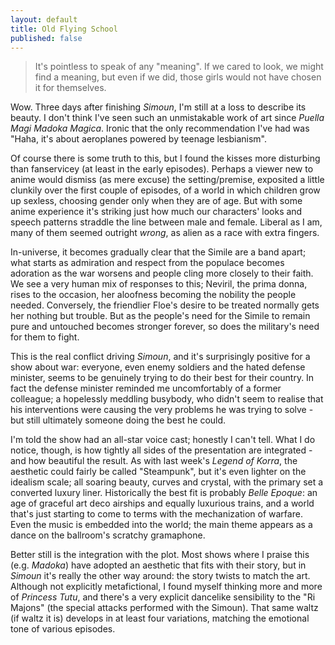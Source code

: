 ```yaml
---
layout: default
title: Old Flying School
published: false
---
```


> It's pointless to speak of any "meaning". If we cared to look, we might find a meaning, but even if we did, those girls would not have chosen it for themselves.

Wow. Three days after finishing *Simoun*, I'm still at a loss to describe its beauty. I don't think I've seen such an unmistakable work of art since *Puella Magi Madoka Magica*. Ironic that the only recommendation I've had was "Haha, it's about aeroplanes powered by teenage lesbianism".

Of course there is some truth to this, but I found the kisses more disturbing than fanservicey (at least in the early episodes). Perhaps a viewer new to anime would dismiss (as mere excuse) the setting/premise, exposited a little clunkily over the first couple of episodes, of a world in which children grow up sexless, choosing gender only when they are of age. But with some anime experience it's striking just how much our characters' looks and speech patterns straddle the line between male and female. Liberal as I am, many of them seemed outright *wrong*, as alien as a race with extra fingers.

In-universe, it becomes gradually clear that the Simile are a band apart; what starts as admiration and respect from the populace becomes adoration as the war worsens and people cling more closely to their faith. We see a very human mix of responses to this; Neviril, the prima donna, rises to the occasion, her aloofness becoming the nobility the people needed. Conversely, the friendlier Floe's desire to be treated normally gets her nothing but trouble. But as the people's need for the Simile to remain pure and untouched becomes stronger forever, so does the military's need for them to fight.

This is the real conflict driving *Simoun*, and it's surprisingly positive for a show about war: everyone, even enemy soldiers and the hated defense minister, seems to be genuinely trying to do their best for their country. In fact the defense minister reminded me uncomfortably of a former colleague; a hopelessly meddling busybody, who didn't seem to realise that his interventions were causing the very problems he was trying to solve - but still ultimately someone doing the best he could.

I'm told the show had an all-star voice cast; honestly I can't tell. What I do notice, though, is how tightly all sides of the presentation are integrated - and how beautiful the result. As with last week's *Legend of Korra*, the aesthetic could fairly be called "Steampunk", but it's even lighter on the idealism scale; all soaring beauty, curves and crystal, with the primary set a converted luxury liner. Historically the best fit is probably *Belle Epoque*: an age of graceful art deco airships and equally luxurious trains, and a world that's just starting to come to terms with the mechanization of warfare. Even the music is embedded into the world; the main theme appears as a dance on the ballroom's scratchy gramaphone.

Better still is the integration with the plot. Most shows where I praise this (e.g. *Madoka*) have adopted an aesthetic that fits with their story, but in *Simoun* it's really the other way around: the story twists to match the art. Although not explicitly metafictional, I found myself thinking more and more of *Princess Tutu*, and there's a very explicit dancelike sensibility to the "Ri Majons" (the special attacks performed with the Simoun). That same waltz (if waltz it is) develops in at least four variations, matching the emotional tone of various episodes.